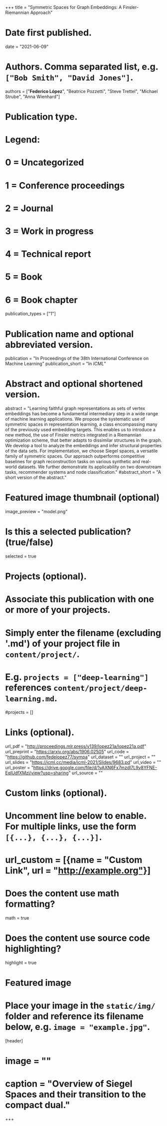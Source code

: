 +++
title = "Symmetric Spaces for Graph Embeddings: A Finsler-Riemannian Approach"

# Date first published.
date = "2021-06-09"

# Authors. Comma separated list, e.g. `["Bob Smith", "David Jones"]`.
authors = ["**Federico López**", "Beatrice Pozzetti", "Steve Trettel", "Michael Strube", "Anna Wienhard"]

# Publication type.
# Legend:
# 0 = Uncategorized
# 1 = Conference proceedings
# 2 = Journal
# 3 = Work in progress
# 4 = Technical report
# 5 = Book
# 6 = Book chapter
publication_types = ["1"]

# Publication name and optional abbreviated version.
publication = "In Proceedings of the 38th International Conference on Machine Learning"
publication_short = "In *ICML*"

# Abstract and optional shortened version.
abstract = "Learning faithful graph representations as sets of vertex embeddings has become a fundamental intermediary step in a wide range of machine learning applications. We propose the systematic use of symmetric spaces in representation learning, a class encompassing many of the previously used embedding targets. This enables us to introduce a new method, the use of Finsler metrics integrated in a Riemannian optimization scheme, that better adapts to dissimilar structures in the graph. We develop a tool to analyze the embeddings and infer structural properties of the data sets. For implementation, we choose Siegel spaces, a versatile family of symmetric spaces. Our approach outperforms competitive baselines for graph reconstruction tasks on various synthetic and real-world datasets. We further demonstrate its applicability on two downstream tasks, recommender systems and node classification."
#abstract_short = "A short version of the abstract."

# Featured image thumbnail (optional)
image_preview = "model.png"

# Is this a selected publication? (true/false)
selected = true

# Projects (optional).
#   Associate this publication with one or more of your projects.
#   Simply enter the filename (excluding '.md') of your project file in `content/project/`.
#   E.g. `projects = ["deep-learning"]` references `content/project/deep-learning.md`.
#projects = []

# Links (optional).
url_pdf = "http://proceedings.mlr.press/v139/lopez21a/lopez21a.pdf"
url_preprint = "https://arxiv.org/abs/1906.02505"
url_code = "https://github.com/fedelopez77/sympa"
url_dataset = ""
url_project = ""
url_slides = "https://icml.cc/media/icml-2021/Slides/9683.pd"
url_video = ""
url_poster = "https://drive.google.com/file/d/1yAXN6Fx7mzdI7L9y8YFNE-EqlUdfXMzi/view?usp=sharing"
url_source = ""

# Custom links (optional).
#   Uncomment line below to enable. For multiple links, use the form `[{...}, {...}, {...}]`.
# url_custom = [{name = "Custom Link", url = "http://example.org"}]

# Does the content use math formatting?
math = true

# Does the content use source code highlighting?
highlight = true

# Featured image
# Place your image in the `static/img/` folder and reference its filename below, e.g. `image = "example.jpg"`.
[header]
# image = ""
# caption = "Overview of Siegel Spaces and their transition to the compact dual."

+++

